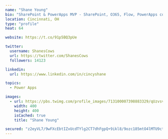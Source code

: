```yaml
---
name: "Shane Young"
bio: "SharePoint & PowerApps MVP - SharePoint, O365, Flow, PowerApps consulting? @PowerApps911 | Pure Snark? You found it."
location: Cincinnati, OH
type: "profile"
heat: 64

website: https://t.co/91p5BQ3pUe

twitter:
  username: ShanesCows
  url: https://twitter.com/ShanesCows
  followers: 14123

linkedin:
  url: https://www.linkedin.com/in/cincyshane

topics:
  - Power Apps

images:
  - url: https://pbs.twimg.com/profile_images/713100007398883329/qUzvsvQ3_400x400.jpg
    width: 400
    height: 400
    isCached: true
    title: "Shane Young"

secured: "z2eyVL7/9wFXcEbtIZxUcdTYlg2CT7dhFgpQ+9ikl8/9ozc185mtO4lMTU9ct7b9D4uUa/5tQGpmbPxnhjtfegzb1l2UV2nDUCm2qQyjf1KLAYLR4IxXYIG/Pyx7/dJupgP0TBs52+FmII8jFuca9iWAwVV5GFm8mMzBEhcqgs0ftED77WMsqHHYC+61vyaKYUP5ITRqn97a1GqxAZNuykhSNxxgatFUlPjJsgKKKH5bdbLtqz/C33jBtw/2CvWUi9afyugj6OyOqi1BfgtoEiq18GARARfcIOOjzeyhPRGCofsRZhm4Tx28L5pfr4/5jtbB2uXsabF1vFtd5u3SFqHEVUdR3gx7notjFyjbMTGuEZdNxIy+i/tiW4EnZhnSbuKDBr0J2QPXLIj8xEdjNgAOQfheWHsYFjZc4iJyjOk=;gqCiybBcaGLP8dMrsjObJg=="
---
```


